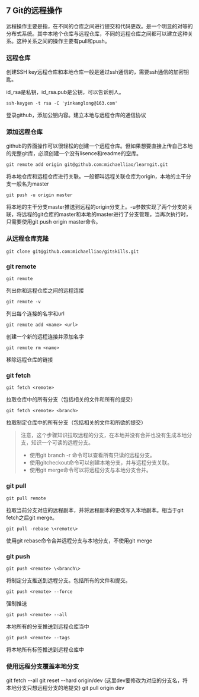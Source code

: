 
## 7 Git的远程操作

远程操作主要是指，在不同的仓库之间进行提交和代码更改。是一个明显的对等的分布式系统。其中本地个仓库与远程仓库，不同的远程仓库之间都可以建立这种关系。这种关系之间的操作主要有pull和push。

### **远程仓库**

创建SSH key远程仓库和本地仓库一般是通过ssh通信的，需要ssh通信的加密钥匙。

id_rsa是私钥，id_rsa.pub是公钥，可以告诉别人。
```
ssh-keygen -t rsa -C 'yinkanglong@163.com'
```

登录github，添加公钥内容。建立本地与远程仓库的通信协议

### **添加远程仓库**

github的界面操作可以很轻松的创建一个远程仓库。但如果想要直接上传自己本地的完整git库，必须创建一个没有lisence和readme的空库。

```
git remote add origin git@github.com:michaelliao/learngit.git
```
将本地仓库和远程仓库进行关联。一般都叫远程关联仓库为origin，本地的主干分支一般名为master

```
git push -u origin master
```

将本地的主干分支master推送到远程的origin分支上。-u参数实现了两个分支的关联，将远程的git仓库的master和本地的master进行了分支管理，当再次执行时，只需要使用git push origin master命令。

### **从远程仓库克隆**

```
git clone git@github.com:michaelliao/gitskills.git
```


### **git remote**

```
git remote
```

列出你和远程仓库之间的远程连接

```
git remote -v
```

列出每个连接的名字和url

```
git remote add <name> <url>
```

创建一个新的远程连接并添加名字
```
git remote rm <name>
```

移除远程仓库的链接

### **git fetch**

```
git fetch <remote>
```

拉取仓库中的所有分支（包括相关的文件和所有的提交）
```
git fetch <remote> <branch>
```

拉取制定仓库中的所有分支（包括相关的文件和所欲的提交）

> 注意，这个步骤知识拉取远程的分支，在本地并没有合并也没有生成本地分支，知识一个可读的远程分支。
> * 使用git branch -r 命令可以查看所有只读的远程分支。
> * 使用gitcheckout命令可以创建本地分支，并与远程分支关联。
> * 使用git merge命令可以将远程分支与本地分支合并。

### **git pull**
```
git pull remote
```

拉取当前分支对应的远程副本，并将远程副本的更改写入本地副本。相当于git fetch之后git merge。

```
git pull -rebase \<remote\>
```

使用git rebase命令合并远程分支与本地分支，不使用git merge

### **git push**

```
git push <remote> \<branch\>
```

将制定分支推送到远程分支。包括所有的文件和提交。

```
git push <remote> --force
```
强制推送
```
git push <remote> --all
```

本地所有的分支推送到远程仓库当中

```
git push <remote> --tags
```

将本地所有标签推送到远程仓库中

### 使用远程分支覆盖本地分支
git fetch --all
git reset --hard origin/dev (这里dev要修改为对应的分支名，将本地分支只想远程分支的地提交)
git pull origin dev